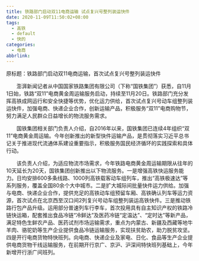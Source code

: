 ```yaml
---
title: 铁路部门启动双11电商运输 试点复兴号整列装运快件
date: 2020-11-09T11:50:02+08:00
tags:
  - 高铁
  - default
  - 快的
categories:
  - 电商
abbrlink:
---
```


原标题：铁路部门启动双11电商运输，首次试点复兴号整列装运快件

　　澎湃新闻记者从中国国家铁路集团有限公司（下称“国铁集团”）获悉，自11月1日始，铁路“双11”电商黄金周运输服务启动，持续至11月20日。铁路部门充分发挥高铁成网运行和安全快捷等优势，优化运力供给，首次试点复兴号动车组整列装运快件，加强电商、快递企业合作，创新运输产品，积极服务“双11”电商购物节，努力满足人民群众日益增长的物流服务需求。

　　国铁集团相关部门负责人介绍，自2016年以来，国铁集团已连续4年组织“双11”电商黄金周运输。今年创新推出的新型快件运输产品，是贯彻落实习近平总书记关于推进现代流通体系建设重要指示，积极服务国民经济循环的实践探索和具体行动。

　　该负责人介绍，为适应物流市场需求，今年铁路电商黄金周运输期限从往年的10天延长为20天，国铁集团创新推出以下物流服务。一是增强高铁快运服务能力。日均安排600多条线路、1000列高铁载客动车组列车，推出“高铁极速达”等系列服务，覆盖全国80余个大中城市。二是扩大城际间批量快件运力供给。加强与电商、快递企业合作，提供充足的高铁动车组预留车厢、高铁确认列车等运力资源，首次试点在北京西至汉口间2列复兴号动车组整列装运高铁快件。三是推动铁路行包产品升级。运用部分普速列车行李车，首次投用具有自主知识产权的铁路冷链快运箱，配套推出食品冷链“冷鲜达”及医药冷链“定温达”、“定时达”等新产品，满足特色生鲜农产品、医药试剂市场运输需求，重点为内蒙古、新疆及西藏等地牛羊肉、骆驼奶等生产企业提供食品冷链运输服务，实现扶贫助农，助力脱贫攻坚。四是开行电商货物特快班列。向电商、快递企业及家电、日化、食品等生产企业提供电商货物干线运输服务，在前期开行京广、京沪、沪深间特快班列基础上，今年新增开行浙广间班列。